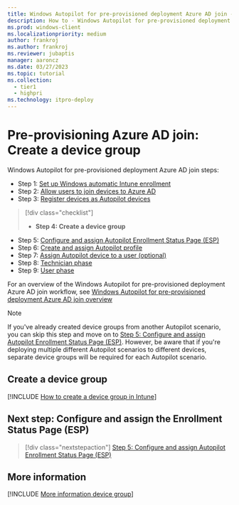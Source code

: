 ```yaml
---
title: Windows Autopilot for pre-provisioned deployment Azure AD join - Step 4 of 9 - Create a device group
description: How to - Windows Autopilot for pre-provisioned deployment Azure AD join - Step 4 of 9 - Create a device group.
ms.prod: windows-client
ms.localizationpriority: medium
author: frankroj
ms.author: frankroj
ms.reviewer: jubaptis
manager: aaroncz
ms.date: 03/27/2023
ms.topic: tutorial
ms.collection: 
  - tier1
  - highpri
ms.technology: itpro-deploy
---
```


# Pre-provisioning Azure AD join: Create a device group

Windows Autopilot for pre-provisioned deployment Azure AD join steps:
- Step 1: [Set up Windows automatic Intune enrollment](azure-ad-join-automatic-enrollment.md)
- Step 2: [Allow users to join devices to Azure AD](azure-ad-join-allow-users-to-join.md)
- Step 3: [Register devices as Autopilot devices](azure-ad-join-register-device.md)
> [!div class="checklist"]
> - **Step 4: Create a device group**
- Step 5: [Configure and assign Autopilot Enrollment Status Page (ESP)](azure-ad-join-esp.md)
- Step 6: [Create and assign Autopilot profile](azure-ad-join-autopilot-profile.md)
- Step 7: [Assign Autopilot device to a user (optional)](azure-ad-join-assign-device-to-user.md)
- Step 8: [Technician phase](azure-ad-join-technician-phase.md)
- Step 9: [User phase](azure-ad-join-user-phase.md)

For an overview of the Windows Autopilot for pre-provisioned deployment Azure AD join workflow, see [Windows Autopilot for pre-provisioned deployment Azure AD join overview](azure-ad-join-workflow.md)

> [!NOTE]
>
> If you've already created device groups from another Autopilot scenario, you can skip this step and move on to [Step 5: Configure and assign Autopilot Enrollment Status Page (ESP)](azure-ad-join-esp.md). However, be aware that if you're deploying multiple different Autopilot scenarios to different devices, separate device groups will be required for each Autopilot scenario.

## Create a device group

[!INCLUDE [How to create a device group in Intune](../includes/create-device-group.md)]

## Next step: Configure and assign the Enrollment Status Page (ESP)

> [!div class="nextstepaction"]
> [Step 5: Configure and assign Autopilot Enrollment Status Page (ESP)](azure-ad-join-esp.md)

## More information

[!INCLUDE [More information device group](../includes/more-info-device-group.md)]
